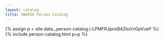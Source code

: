 ```yaml
---
layout: catalog
title: SWERIK Person Catalog
---
```

{% assign p = site.data._person-catalog.i-LPMFRJpnxB4ZtuVvGpVueY %}
{% include person-catalog.html p=p %}

